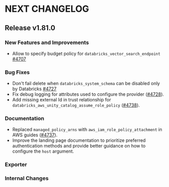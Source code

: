 # NEXT CHANGELOG

## Release v1.81.0

### New Features and Improvements

* Allow to specify budget policy for `databricks_vector_search_endpoint` [#4707](https://github.com/databricks/terraform-provider-databricks/pull/4707)

### Bug Fixes

 * Don't fail delete when `databricks_system_schema` can be disabled only by Databricks [#4727](https://github.com/databricks/terraform-provider-databricks/pull/4727)
 * Fix debug logging for attributes used to configure the provider ([#4728](https://github.com/databricks/terraform-provider-databricks/pull/4728)).
 * Add missing external Id in trust relationship for `databricks_aws_unity_catalog_assume_role_policy` ([#4738](https://github.com/databricks/terraform-provider-databricks/pull/4738)).

### Documentation

 * Replaced `managed_policy_arns` with `aws_iam_role_policy_attachment` in AWS guides ([#4737](https://github.com/databricks/terraform-provider-databricks/pull/4737)).
 * Improve the landing page documentation to prioritize preferred authentication methods and provide better guidance on how to configure the `host` argument.

### Exporter

### Internal Changes
